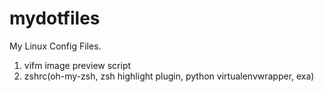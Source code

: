 # mydotfiles
My Linux Config Files.

1. vifm image preview script
2. zshrc(oh-my-zsh, zsh highlight plugin, python virtualenvwrapper, exa)
